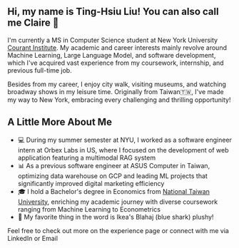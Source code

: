 
## Hi, my name is Ting-Hsiu Liu! You can also call me Claire 👋
I'm currently a MS in Computer Science student at New York University [Courant Institute](https://cims.nyu.edu/dynamic/). My academic and career interests mainly revolve around Machine Learning, Large Language Model, and software development, which I've acquired vast experience from my coursework, internship, and previous full-time job. 

Besides from my career, I enjoy city walk, visiting museums, and watching broadway shows in my leisure time. 
Originally from Taiwan🇹🇼, I've made my way to New York, embracing every challenging and thrilling opportunity! 


## A Little More About Me 
 - 💻 During my summer semester at NYU, I worked as a software engineer intern at Orbex Labs in US, where I focused on the development of web application featuring a multimodal RAG system
 - 📊 As a previous software engineer at ASUS Computer in Taiwan, optimizing data warehouse on GCP and leading ML projects that significantly improved digital marketing efficiency
 - 🎓 I hold a Bachelor's degree in Economics from [National Taiwan University](https://www.ntu.edu.tw/english/), enriching my academic journey with diverse coursework ranging from Machine Learning to Econometrics
 - 🦈 My favorite thing in the word is Ikea's Blahaj (blue shark) plushy!

Feel free to check out more on the experience page or connect with me via LinkedIn or Email
